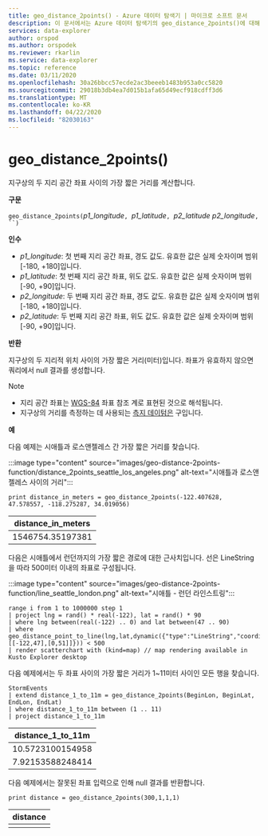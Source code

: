 ```yaml
---
title: geo_distance_2points() - Azure 데이터 탐색기 | 마이크로 소프트 문서
description: 이 문서에서는 Azure 데이터 탐색기의 geo_distance_2points()에 대해 설명합니다.
services: data-explorer
author: orspod
ms.author: orspodek
ms.reviewer: rkarlin
ms.service: data-explorer
ms.topic: reference
ms.date: 03/11/2020
ms.openlocfilehash: 30a26bbcc57ecde2ac3beeeb1483b953a0cc5820
ms.sourcegitcommit: 29018b3db4ea7d015b1afa65d49ecf918cdff3d6
ms.translationtype: MT
ms.contentlocale: ko-KR
ms.lasthandoff: 04/22/2020
ms.locfileid: "82030163"
---
```

# <a name="geo_distance_2points"></a>geo_distance_2points()

지구상의 두 지리 공간 좌표 사이의 가장 짧은 거리를 계산합니다.

**구문**

`geo_distance_2points(`*p1_longitude*`, `*p1_latitude*`, `*p2_latitude* *p2_longitude*`, ``)`

**인수**

* *p1_longitude*: 첫 번째 지리 공간 좌표, 경도 값도. 유효한 값은 실제 숫자이며 범위 [-180, +180]입니다.
* *p1_latitude*: 첫 번째 지리 공간 좌표, 위도 값도. 유효한 값은 실제 숫자이며 범위 [-90, +90]입니다.
* *p2_longitude*: 두 번째 지리 공간 좌표, 경도 값도. 유효한 값은 실제 숫자이며 범위 [-180, +180]입니다.
* *p2_latitude*: 두 번째 지리 공간 좌표, 위도 값도. 유효한 값은 실제 숫자이며 범위 [-90, +90]입니다.

**반환**

지구상의 두 지리적 위치 사이의 가장 짧은 거리(미터)입니다. 좌표가 유효하지 않으면 쿼리에서 null 결과를 생성합니다.

> [!NOTE]
> * 지리 공간 좌표는 [WGS-84](https://earth-info.nga.mil/GandG/update/index.php?action=home) 좌표 참조 계로 표현된 것으로 해석됩니다.
> * 지구상의 거리를 측정하는 데 사용되는 [측지 데이텀은](https://en.wikipedia.org/wiki/Geodetic_datum) 구입니다.

**예**

다음 예제는 시애틀과 로스앤젤레스 간 가장 짧은 거리를 찾습니다.


:::image type="content" source="images/geo-distance-2points-function/distance_2points_seattle_los_angeles.png" alt-text="시애틀과 로스앤젤레스 사이의 거리":::

```kusto
print distance_in_meters = geo_distance_2points(-122.407628, 47.578557, -118.275287, 34.019056)
```

| distance_in_meters |
|--------------------|
| 1546754.35197381   |

다음은 시애틀에서 런던까지의 가장 짧은 경로에 대한 근사치입니다. 선은 LineString을 따라 500미터 이내의 좌표로 구성됩니다.

:::image type="content" source="images/geo-distance-2points-function/line_seattle_london.png" alt-text="시애틀 - 런던 라인스트링":::

```kusto
range i from 1 to 1000000 step 1
| project lng = rand() * real(-122), lat = rand() * 90
| where lng between(real(-122) .. 0) and lat between(47 .. 90)
| where geo_distance_point_to_line(lng,lat,dynamic({"type":"LineString","coordinates":[[-122,47],[0,51]]})) < 500
| render scatterchart with (kind=map) // map rendering available in Kusto Explorer desktop
```

다음 예제에서는 두 좌표 사이의 가장 짧은 거리가 1~11미터 사이인 모든 행을 찾습니다.
```kusto
StormEvents
| extend distance_1_to_11m = geo_distance_2points(BeginLon, BeginLat, EndLon, EndLat)
| where distance_1_to_11m between (1 .. 11)
| project distance_1_to_11m
```

| distance_1_to_11m |
|-------------------|
| 10.5723100154958  |
| 7.92153588248414  |

다음 예제에서는 잘못된 좌표 입력으로 인해 null 결과를 반환합니다.
```kusto
print distance = geo_distance_2points(300,1,1,1)
```

| distance |
|----------|
|          |